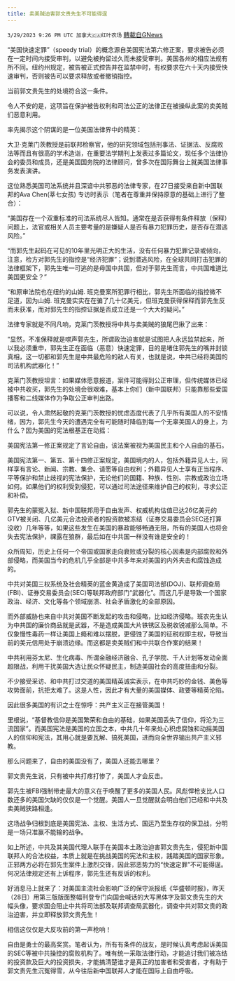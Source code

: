 ```yaml
---
title: 卖美贼迫害郭文贵先生不可能得逞
---
```

`3/29/2023 9:26 PM UTC 加拿大🇨🇦红叶农场` [轉載自GNews](https://gnews.org/articles/1057684)

“美国快速定罪”（speedy trial）的概念源自美国宪法第六修正案，要求被告必须在一定时间内接受审判，以避免被拘留过久而未接受审判。美国各州的相应法规有所不同。纽约州规定，被告被正式控告并在监禁中时，有权要求在六十天内接受快速审判，否则被告可以要求释放或者撤销指控。

当前郭文贵先生的处境符合这一条件。

令人不安的是，这项旨在保护被告权利和司法公正的法律正在被操纵此案的卖美贼们恶意利用。

率先揭示这个阴谋的是一位美国法律界中的精英：

大卫·克莱门茨教授是前联邦检察官，他的研究领域包括刑事法、证据法、反腐败法等而且有很高的学术造诣，在重要法学期刊上发表过多篇论文，现任多个法律协会的委员和成员，还是美国国务院的法律顾问，曾多次在国际舞台上就美国法律事务发表演讲。

这位熟悉美国司法系统并且深谙中共邪恶的法律专家，在27日接受来自新中国联邦的Ava Chen(莘七女孩)  专访时表示（笔者在尊重并保持原意的基础上进行了整合）：

“美国存在一个双重标准的司法系统尽人皆知。通常在是否获得有条件释放（保释）问题上，法官或相关人员主要考量的是嫌疑人是否有暴力犯罪历史，是否存在潜逃风险。”

“而郭先生起码在可见的10年里光明正大的生活，没有任何暴力犯罪记录或倾向，注意，检方对郭先生的指控是“经济犯罪”；说到潜逃风险，在全球共同打击犯罪的法律框架下，郭先生唯一可逃的是母国中共国，但对于郭先生而言，中共国难道比美国更安全？”

“和原审法院也在纽约的山姆. 班克曼案所犯罪行相比，郭先生所面临的指控微不足道，因为山姆. 班克曼实实在在骗了几十亿美元，但班克曼获得保释而郭先生反而未获准，而对郭先生的指控证据是否成立还是一个大大的疑问。”

法律专家就是不同凡响，克莱门茨教授将中共与卖美贼的狼尾巴揪了出来：

“显然，不准保释就是噤声郭先生，所谓政治迫害就是试图把人永远监禁起来，所以我必须重申，郭先生正在面临（恶意）快速定罪，目的是堵住郭先生的嘴并封锁真相，这一切都和郭先生是中共最危险的敌人有关，也就是说，中共已经将美国的司法机构武器化！”

克莱门茨教授坦言：如果媒体愿意报道，案件可能得到公正审理，但传统媒体已经被中共收买，郭先生的处境会很艰难，基本上你们（新中国联邦）只能靠那些爱国播客和二线媒体作为争取公正审判出路。

可以说，令人肃然起敬的克莱门茨教授的忧虑态度代表了几乎所有美国人的不安情绪，因为，郭先生今天的遭遇完全有可能随时降临到每一个无辜美国人的身上，为什么？因为美国的宪法根基正在动摇：

美国宪法第一修正案规定了言论自由，该法案被视为美国民主和个人自由的基石。

美国宪法第一、第五、第十四修正案规定，美国境内的人，包括外籍异见人士，同样享有言论、新闻、宗教、集会、请愿等自由权利；外籍异见人士享有正当程序、平等保护和禁止歧视的宪法保护，无论他们的国籍、种族、性别、宗教或政治立场如何。如果他们的权利受到侵犯，可以通过司法途径来维护自己的权利，寻求公正和补偿。

郭先生的蒙冤入狱、新中国联邦用于自由发声、权威机构估值已达26亿美元的GTV被关闭、几亿美元合法投资者的投资款被冻结（证券交易委员会SEC还打算没收）几年等等，如果这些发生在美国的暴政能够畅通无阻，所有的美国人也将会失去宪法保护，祼露在狼群，最后如在中共国一样没有谁是安全的！

众所周知，历史上任何一个帝国或国家走向衰败或分裂的核心因素是内部腐败和外部侵略，而美国当今的危机几乎全部是中共多年来对美国的内外夹击和腐蚀造成的。

中共对美国三权系统及社会精英的蓝金黄造成了美国司法部(DOJ)、联邦调查局(FBI)、证券交易委员会(SEC)等联邦政府部门“武器化”。而这几乎是导致一个国家政治、经济、文化等各个领域崩溃、社会矛盾激化的全部原因。

而外部威胁也来自中共对美国不断发起的攻击和侵略，比如经济侵略。班农先生认为中共国的廉价商品就是武器，不是造成美国大片铁锈区及税收锐减那么简单。不仅象慢性毒药一样让美国上瘾和难以摆脱，更侵蚀了美国的征税权即主权，导致当前的美元信用处于崩溃边缘。而这都是卖美贼们和中共联合作案的结果！

中共利用芬太尼、生化病毒、所谓金融经济融合、孔子学院、千人计划等发动全面超限战，利用干扰美国大选让民众怀疑民主，制造美国社会的高度扭曲和分裂。

不少接受采访、和中共打过交道的美国精英诚实表示，在中共巧妙的金钱、美色等攻势面前，抗拒太难了。这是人性，因此才有大量的美国媒体、政要等精英沦陷。

因此很多美国的有识之士在惊呼：共产主义正在接管美国！

里根说，“基督教信仰是美国繁荣和自由的基础，如果美国丢失了信仰，将沦为三流国家”。而美国宪法是美国的立国之本，中共几十年来处心积虑腐蚀和动摇美国人的信仰和宪法，其用心就是要瓦解、搞死美国，进而向全世界输出共产主义邪教。

那么问题来了，自由的美国没有了，美国人还能去哪里？

郭文贵先生说，只有被中共打疼打惨了，美国人才会反击。

郭先生被FBI强制带走最大的意义在于唤醒了更多的美国人民。风彪悍枪支比人口数还多的美国欠缺的仅仅是一个觉醒。美国人一旦觉醒就会明白他们已经和中共及卖美贼狭路相逢。

这场战争归根到底是美国宪法、主权、生活方式、国运乃至生存权的保卫战，分明是一场只准赢不能输的战争。

如上所述，中共及其美国代理人联手在美国本土政治迫害郭文贵先生，侵犯新中国联邦人的合法权益，本质上就是在挑战美国的宪法和主权，践踏美国的国家形象。正邪两方必将在郭先生案件上激烈交锋，因此邪恶势力的“快速定罪”不可能得逞。何况法律规定还有上诉程序，郭先生还有反诉的权利。

好消息马上就来了：对美国主流社会影响广泛的保守派报纸《华盛顿时报》，昨天（28日）用第三版版面整幅刊登专门向国会喊话的大写黑体字及郭文贵先生的大幅头像，要求国会阻止中共将司法部及联邦调查局武器化，调查中共对郭文贵的政治迫害，并立即释放郭文贵先生！

相信这仅仅是大反攻前的第一声枪响！

自由是勇士的最高奖赏。笔者认为，所有有条件的战友，是时候认真考虑起诉美国的SEC等被中共操控的腐败机构了。唯有统一采取法律行动，才能追讨我们被冻结的投资款及巨大的投资损失，才能搞清楚谁才是真正的加害者和受害者，才有助于郭文贵先生沉冤得雪，从今往后新中国联邦人才能在国际上自由呼吸。

